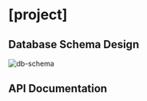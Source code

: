 # [project]

## Database Schema Design

![db-schema]

[db-schema]: ./images/example.png

## API Documentation
